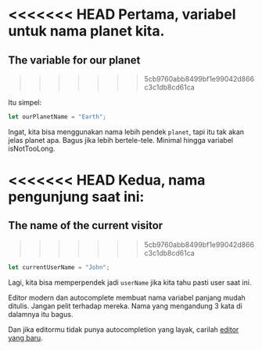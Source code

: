 <<<<<<< HEAD
Pertama, variabel untuk nama planet kita.
=======
## The variable for our planet
>>>>>>> 5cb9760abb8499bf1e99042d866c3c1db8cd61ca

Itu simpel:

```js
let ourPlanetName = "Earth";
```

Ingat, kita bisa menggunakan nama lebih pendek `planet`, tapi itu tak akan jelas planet apa. Bagus jika lebih bertele-tele. Minimal hingga variabel isNotTooLong.

<<<<<<< HEAD
Kedua, nama pengunjung saat ini:
=======
## The name of the current visitor
>>>>>>> 5cb9760abb8499bf1e99042d866c3c1db8cd61ca

```js
let currentUserName = "John";
```

Lagi, kita bisa memperpendek jadi `userName` jika kita tahu pasti user saat ini.

Editor modern dan autocomplete membuat nama variabel panjang mudah ditulis. Jangan pelit terhadap mereka. Nama yang mengandung 3 kata di dalamnya itu bagus.

Dan jika editormu tidak punya autocompletion yang layak, carilah [editor yang baru](/code-editors).
